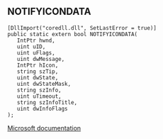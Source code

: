 ## NOTIFYICONDATA

```
[DllImport("coredll.dll", SetLastError = true)]
public static extern bool NOTIFYICONDATA(
   IntPtr hwnd,
   uint uID,
   uint uFlags,
   uint dwMessage,
   IntPtr hIcon,
   string szTip,
   uint dwState,
   uint dwStateMask,
   string szInfo,
   uint uTimeout,
   string szInfoTitle,
   uint dwInfoFlags
);
```

[Microsoft documentation](https://docs.microsoft.com/en-us/windows/win32/api/shellapi/ns-shellapi-notifyicondataw)
